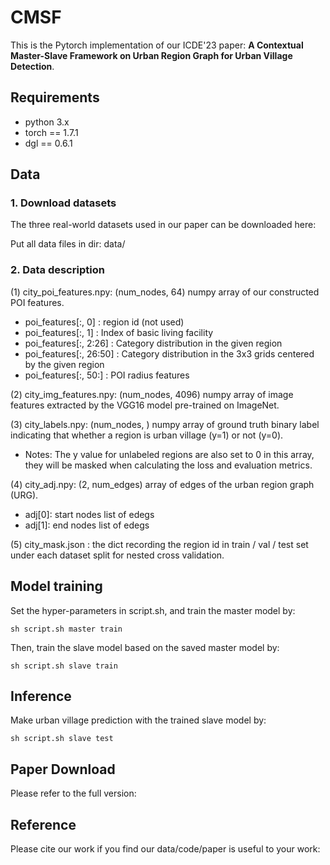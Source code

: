 # CMSF
This is the Pytorch implementation of our ICDE'23 paper: **A Contextual Master-Slave Framework on Urban Region Graph for Urban Village Detection**.

## Requirements

* python 3.x
* torch == 1.7.1 
* dgl == 0.6.1

## Data
### 1. Download datasets

The three real-world datasets used in our paper can be downloaded here: 

Put all data files in dir: data/


### 2. Data description

(1) city_poi_features.npy: (num_nodes, 64) numpy array of our constructed POI features.

* poi_features[:, 0] : region id (not used)
* poi_features[:, 1] : Index of basic living facility
* poi_features[:, 2:26] : Category distribution in the given region
* poi_features[:, 26:50] : Category distribution in the 3x3 grids centered by the given region
* poi_features[:, 50:] : POI radius features

(2) city_img_features.npy: (num_nodes, 4096) numpy array of image features extracted by the VGG16 model pre-trained on ImageNet.

(3) city_labels.npy: (num_nodes, ) numpy array of ground truth binary label indicating that whether a region is urban village (y=1) or not (y=0).
* Notes: The y value for unlabeled regions are also set to 0 in this array, they will be masked when calculating the loss and evaluation metrics.

(4) city_adj.npy: (2, num_edges) array of edges of the urban region graph (URG).
* adj[0]: start nodes list of edegs
* adj[1]: end nodes list of edegs

(5) city_mask.json : the dict recording the region id in train / val / test set under each dataset split for nested cross validation.


## Model training
Set the hyper-parameters in script.sh, and train the master model by:
```
sh script.sh master train
```
Then, train the slave model based on the saved master model by:
```
sh script.sh slave train
```
## Inference
Make urban village prediction with the trained slave model by:
```
sh script.sh slave test
```

## Paper Download
Please refer to the full version: 

## Reference
Please cite our work if you find our data/code/paper is useful to your work:
